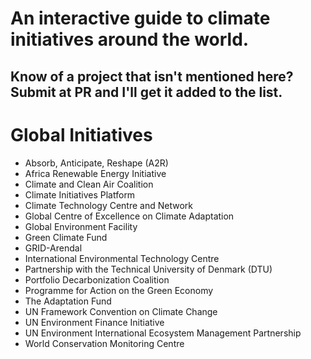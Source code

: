 # An interactive guide to climate initiatives around the world.

Know of a project that isn't mentioned here? Submit at PR and I'll get it added to the list. 
---

# Global Initiatives 

* Absorb, Anticipate, Reshape (A2R)
* Africa Renewable Energy Initiative
* Climate and Clean Air Coalition
* Climate Initiatives Platform
* Climate Technology Centre and Network
* Global Centre of Excellence on Climate Adaptation
* Global Environment Facility
* Green Climate Fund
* GRID-Arendal
* International Environmental Technology Centre
* Partnership with the Technical University of Denmark (DTU)
* Portfolio Decarbonization Coalition
* Programme for Action on the Green Economy
* The Adaptation Fund
* UN Framework Convention on Climate Change
* UN Environment Finance Initiative
* UN Environment International Ecosystem Management Partnership
* World Conservation Monitoring Centre
